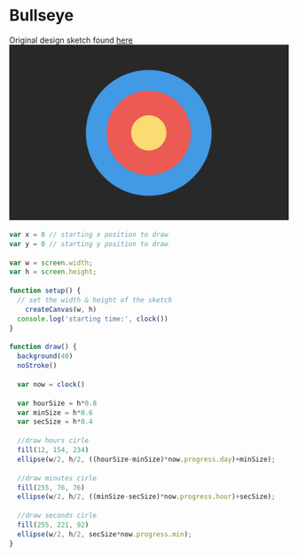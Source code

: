 # Bullseye
Original design sketch found [here](https://github.com/neil-oliver/dvia-2019/tree/master/1.mapping-time/process)
![](https://github.com/neil-oliver/dvia-2019/blob/master/1.mapping-time/project_bullseye/Bullseye-Screenshot.png)

```JavaScript
var x = 0 // starting x position to draw
var y = 0 // starting y position to draw

var w = screen.width;
var h = screen.height;

function setup() {
  // set the width & height of the sketch
	createCanvas(w, h)
  console.log('starting time:', clock())
}

function draw() {
  background(40)
  noStroke()

  var now = clock()

  var hourSize = h*0.8
  var minSize = h*0.6
  var secSize = h*0.4
  
  //draw hours cirle
  fill(12, 154, 234)
  ellipse(w/2, h/2, ((hourSize-minSize)*now.progress.day)+minSize);
  
  //draw minutes cirle
  fill(255, 76, 76)
  ellipse(w/2, h/2, ((minSize-secSize)*now.progress.hour)+secSize);

  //draw seconds cirle
  fill(255, 221, 92)
  ellipse(w/2, h/2, secSize*now.progress.min);
}
```
